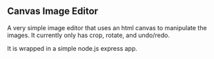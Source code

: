 ## Canvas Image Editor

A very simple image editor that uses an html canvas to manipulate the images. It currently only has crop, rotate, and undo/redo.

It is wrapped in a simple node.js express app.